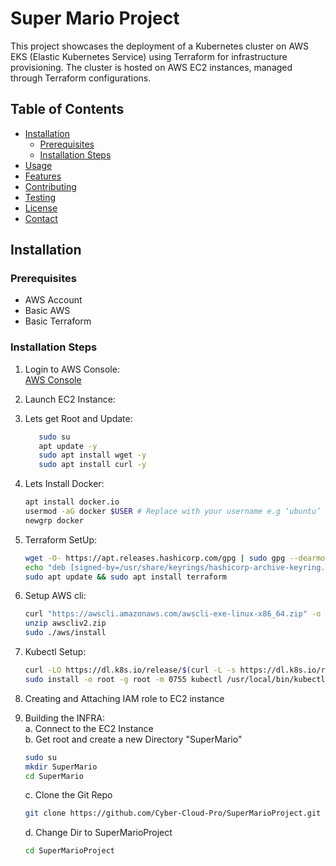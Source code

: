 # Super Mario Project  
This project showcases the deployment of a Kubernetes cluster on AWS EKS (Elastic Kubernetes Service) using Terraform for infrastructure provisioning. The cluster is hosted on AWS EC2 instances, managed through Terraform configurations.


## Table of Contents

- [Installation](#installation)
  - [Prerequisites](#prerequisites)
  - [Installation Steps](#installation-steps)
- [Usage](#usage)
- [Features](#features)
- [Contributing](#contributing)
- [Testing](#testing)
- [License](#license)
- [Contact](#contact)

## Installation

### Prerequisites
- AWS Account
- Basic AWS
- Basic Terraform

### Installation Steps

1. Login to AWS Console:  
   [AWS Console](https://signin.aws.amazon.com/signin?redirect_uri=https%3A%2F%2Fconsole.aws.amazon.com%2Fconsole%2Fhome%3FhashArgs%3D%2523%26isauthcode%3Dtrue%26nc2%3Dh_ct%26oauthStart%3D1721572611104%26src%3Dheader-signin%26state%3DhashArgsFromTB_eu-north-1_12611e03d90dac77&client_id=arn%3Aaws%3Asignin%3A%3A%3Aconsole%2Fcanvas&forceMobileApp=0&code_challenge=D4Ktb8P_0xWesTfL03ap7mBUCoqtJPd26-VeacA0aJw&code_challenge_method=SHA-256)

2. Launch EC2 Instance:  
3. Lets get Root and Update: 
   
      ```bash
         sudo su
         apt update -y
         sudo apt install wget -y
         sudo apt install curl -y
4. Lets Install Docker:
   ```bash
   apt install docker.io
   usermod -aG docker $USER # Replace with your username e.g ‘ubuntu’
   newgrp docker

5. Terraform SetUp:
   ```bash
   wget -O- https://apt.releases.hashicorp.com/gpg | sudo gpg --dearmor -o /usr/share/keyrings/hashicorp-archive-keyring.gpg
   echo "deb [signed-by=/usr/share/keyrings/hashicorp-archive-keyring.gpg] https://apt.releases.hashicorp.com $(lsb_release -cs) main" | sudo tee /etc/apt/sources.list.d/hashicorp.list
   sudo apt update && sudo apt install terraform

6. Setup AWS cli:
   ```bash
   curl "https://awscli.amazonaws.com/awscli-exe-linux-x86_64.zip" -o "awscliv2.zip"
   unzip awscliv2.zip
   sudo ./aws/install

7. Kubectl Setup:
   ```bash
   curl -LO https://dl.k8s.io/release/$(curl -L -s https://dl.k8s.io/release/stable.txt)/bin/linux/amd64/kubectl
   sudo install -o root -g root -m 0755 kubectl /usr/local/bin/kubectl

8. Creating and Attaching IAM role to EC2 instance
9. Building the INFRA:  
    a. Connect to the EC2 Instance  
    b. Get root and create a new Directory "SuperMario"  
    ```bash
    sudo su
    mkdir SuperMario
    cd SuperMario

    ```
    c. Clone the Git Repo
   ```bash
   git clone https://github.com/Cyber-Cloud-Pro/SuperMarioProject.git
   ```
   d.  Change Dir to SuperMarioProject
   ```bash
   cd SuperMarioProject
   ```
   





